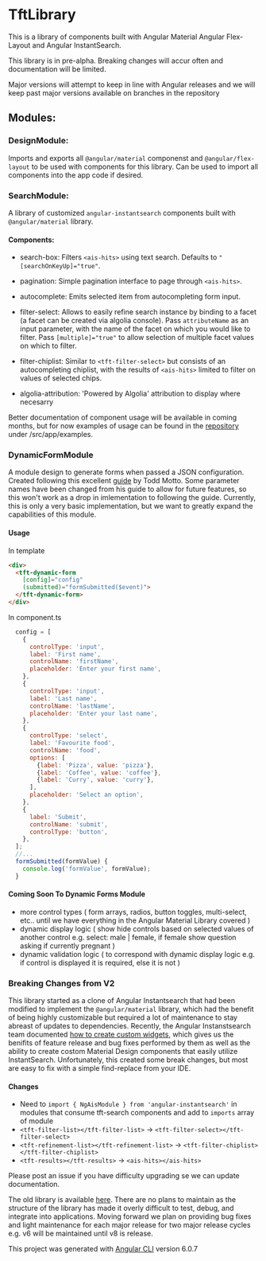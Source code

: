 # TftLibrary

This is a library of components built with Angular Material Angular Flex-Layout and Angular InstantSearch. 

This library is in pre-alpha. Breaking changes will accur often and documentation will be limited.

Major versions will attempt to keep in line with Angular releases and we will keep past major versions available on branches in the repository 

## Modules:

### DesignModule: 
Imports and exports all `@angular/material` componenst and `@angular/flex-layout` to be used with components for this library. Can be used to import all components into the app code if desired.

### SearchModule:
A library of customized `angular-instantsearch` components built with `@angular/material` library.

  #### Components:
  - search-box: Filters `<ais-hits>` using text search. Defaults to `"[searchOnKeyUp]="true"`. 

  - pagination: Simple pagination interface to page through `<ais-hits>`.

  - autocomplete: Emits selected item from autocompleting form input.

  - filter-select: Allows to easily refine search instance by binding to a facet (a facet can be created via algolia console). Pass `attributeName` as an input parameter, with the name of the facet on which you would like to filter. Pass `[multiple]="true"` to allow selection of multiple facet values on which to filter.

  - filter-chiplist: Similar to `<tft-filter-select>` but consists of an autocompleting chiplist, with the results of `<ais-hits>` limited to filter on values of selected chips.

  - algolia-attribution: 'Powered by Algolia' attribution to display where necesarry

  Better documentation of component usage will be available in coming months, but for now examples of usage can be found in the [repository](https://github.com/nayfin/tft-library) under /src/app/examples.

### DynamicFormModule
A module design to generate forms when passed a JSON configuration. Created following this excellent [guide](https://toddmotto.com/angular-dynamic-components-forms) by Todd Motto. Some parameter names have been changed from his guide to allow for future features, so this won't work as a drop in imlementation to following the guide. Currently, this is only a very basic implementation, but we want to greatly expand the capabilities of this module.

#### Usage

In template
```html
<div>
  <tft-dynamic-form 
    [config]="config"
    (submitted)="formSubmitted($event)">
  </tft-dynamic-form>
</div>
```
In component.ts
```javascript
  config = [
    {
      controlType: 'input',
      label: 'First name',
      controlName: 'firstName',
      placeholder: 'Enter your first name',
    },
    {
      controlType: 'input',
      label: 'Last name',
      controlName: 'lastName',
      placeholder: 'Enter your last name',
    },
    {
      controlType: 'select',
      label: 'Favourite food',
      controlName: 'food',
      options: [
        {label: 'Pizza', value: 'pizza'},
        {label: 'Coffee', value: 'coffee'},
        {label: 'Curry', value: 'curry'},
      ],
      placeholder: 'Select an option',
    },
    {
      label: 'Submit',
      controlName: 'submit',
      controlType: 'button',
    },
  ];
  //...
  formSubmitted(formValue) {
    console.log('formValue', formValue);
  }

```
#### Coming Soon To Dynamic Forms Module
- more control types ( form arrays, radios, button toggles, multi-select, etc.. until we have everything in the Angular Material Library covered )
- dynamic display logic ( show hide controls based on selected values of another control e.g. select: male | female, if female show question asking if currently pregnant )
- dynamic validation logic ( to correspond with dynamic display logic e.g. if control is displayed it is required, else it is not )


### Breaking Changes from V2

  This library started as a clone of Angular Instantsearch that had been modified to implement the `@angular/material` library, which had the benefit of being highly customizable but required a lot of maintenance to stay abreast of updates to dependencies. Recently, the Angular Instanstsearch team documented [how to create custom widgets](https://community.algolia.com/angular-instantsearch/guides/customize-widgets.html), which gives us the benifits of feature release and bug fixes performed by them as well as the ability to create costom Material Design components that easily utilize InstantSearch. Unfortunately, this created some break changes, but most are easy to fix with a simple find-replace from your IDE.

  #### Changes

  - Need to `import { NgAisModule } from 'angular-instantsearch'` in modules that consume tft-search components and add to `imports` array of module
  - `<tft-filter-list></tft-filter-list>` -> `<tft-filter-select></tft-filter-select>`
  - `<tft-refinement-list></tft-refinement-list>` -> `<tft-filter-chiplist></tft-filter-chiplist>`
  - `<tft-results></tft-results>` -> `<ais-hits></ais-hits>`

  Please post an issue if you have difficulty upgrading se we can update documentation.

  The old library is available [here](https://github.com/nayfin/tft-library-2.0.7). There are no plans to maintain as the structure of the library has made it overly difficult to test, debug, and integrate into applications. Moving forward we plan on providing bug fixes and light maintenance for each major release for two major release cycles e.g. v6 will be maintained until v8 is release. 

This project was generated with [Angular CLI](https://github.com/angular/angular-cli) version 6.0.7
